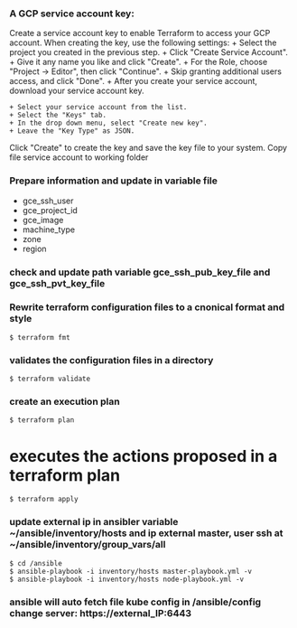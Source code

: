 ### A GCP service account key:
Create a service account key to enable Terraform to access your GCP account. When creating the key, use the following settings:
    + Select the project you created in the previous step.
    + Click "Create Service Account".
    + Give it any name you like and click "Create".
    + For the Role, choose "Project -> Editor", then click "Continue".
    + Skip granting additional users access, and click "Done".
    + After you create your service account, download your service account key.

    + Select your service account from the list.
    + Select the "Keys" tab.
    + In the drop down menu, select "Create new key".
    + Leave the "Key Type" as JSON.
Click "Create" to create the key and save the key file to your system.
Copy file service account to working folder
### Prepare information and update in variable file
- gce_ssh_user
- gce_project_id
- gce_image
- machine_type
- zone
- region
### check and update path variable gce_ssh_pub_key_file and gce_ssh_pvt_key_file
### Rewrite terraform configuration files to a cnonical format and style
```
$ terraform fmt
```
### validates the configuration files in a directory
```
$ terraform validate
```
### create an execution plan
```
$ terraform plan
```
# executes the actions proposed in a terraform plan
```
$ terraform apply
```
### update external ip in ansibler variable ~/ansible/inventory/hosts and ip external master, user ssh at ~/ansible/inventory/group_vars/all
```
$ cd /ansible
$ ansible-playbook -i inventory/hosts master-playbook.yml -v
$ ansible-playbook -i inventory/hosts node-playbook.yml -v
```
### ansible will auto fetch file kube config in /ansible/config change server: https://external_IP:6443